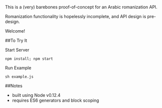 This is a (very) barebones proof-of-concept for an Arabic romanization API.

Romanization functionality is hopelessly incomplete, and API design is pre-design.

Welcome!

##To Try It

Start Server

```
npm install; npm start
```

Run Example

```
sh example.js
```

##Notes

* built using Node v0.12.4
* requires ES6 generators and block scoping

